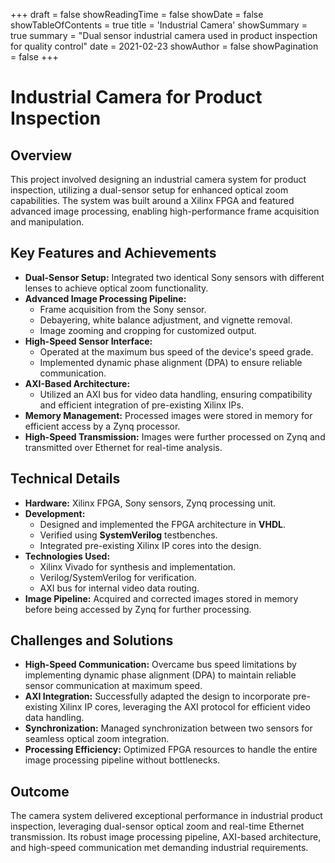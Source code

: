 +++
draft = false
showReadingTime = false
showDate = false
showTableOfContents = true
title = 'Industrial Camera'
showSummary = true
summary = "Dual sensor industrial camera used in product inspection for quality control"
date = 2021-02-23
showAuthor = false
showPagination =  false
+++

# Industrial Camera for Product Inspection

## Overview
This project involved designing an industrial camera system for product inspection, utilizing a dual-sensor setup for enhanced optical zoom capabilities. The system was built around a Xilinx FPGA and featured advanced image processing, enabling high-performance frame acquisition and manipulation.

## Key Features and Achievements
- **Dual-Sensor Setup:** Integrated two identical Sony sensors with different lenses to achieve optical zoom functionality.
- **Advanced Image Processing Pipeline:**
  - Frame acquisition from the Sony sensor.
  - Debayering, white balance adjustment, and vignette removal.
  - Image zooming and cropping for customized output.
- **High-Speed Sensor Interface:**
  - Operated at the maximum bus speed of the device's speed grade.
  - Implemented dynamic phase alignment (DPA) to ensure reliable communication.
- **AXI-Based Architecture:**
  - Utilized an AXI bus for video data handling, ensuring compatibility and efficient integration of pre-existing Xilinx IPs.
- **Memory Management:** Processed images were stored in memory for efficient access by a Zynq processor.
- **High-Speed Transmission:** Images were further processed on Zynq and transmitted over Ethernet for real-time analysis.

## Technical Details
- **Hardware:** Xilinx FPGA, Sony sensors, Zynq processing unit.
- **Development:**
  - Designed and implemented the FPGA architecture in **VHDL**.
  - Verified using **SystemVerilog** testbenches.
  - Integrated pre-existing Xilinx IP cores into the design.
- **Technologies Used:**
  - Xilinx Vivado for synthesis and implementation.
  - Verilog/SystemVerilog for verification.
  - AXI bus for internal video data routing.
- **Image Pipeline:** Acquired and corrected images stored in memory before being accessed by Zynq for further processing.

## Challenges and Solutions
- **High-Speed Communication:** Overcame bus speed limitations by implementing dynamic phase alignment (DPA) to maintain reliable sensor communication at maximum speed.
- **AXI Integration:** Successfully adapted the design to incorporate pre-existing Xilinx IP cores, leveraging the AXI protocol for efficient video data handling.
- **Synchronization:** Managed synchronization between two sensors for seamless optical zoom integration.
- **Processing Efficiency:** Optimized FPGA resources to handle the entire image processing pipeline without bottlenecks.

## Outcome
The camera system delivered exceptional performance in industrial product inspection, leveraging dual-sensor optical zoom and real-time Ethernet transmission. Its robust image processing pipeline, AXI-based architecture, and high-speed communication met demanding industrial requirements.



